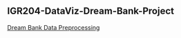 ## IGR204-DataViz-Dream-Bank-Project

[Dream Bank Data Preprocessing](https://nbviewer.jupyter.org/github/SJD1882/IGR204-DataViz-Dream-Bank-Project/blob/master/Dream_Bank_1_Data_Preprocessing.ipynb)
